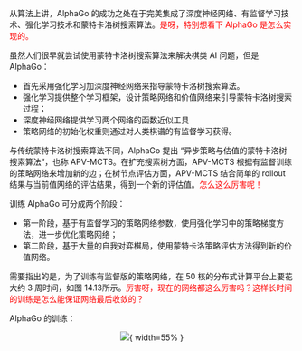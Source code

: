 
从算法上讲，AlphaGo 的成功之处在于完美集成了深度神经网络、有监督学习技术、强化学习技术和蒙特卡洛树搜索算法。<span style="color:red;">是呀，特别想看下 AlphaGo 是怎么实现的。</span>

虽然人们很早就尝试使用蒙特卡洛树搜索算法来解决棋类 AI 问题，但是 AlphaGo：

- 首先采用强化学习加深度神经网络来指导蒙特卡洛树搜索算法。
- 强化学习提供整个学习框架，设计策略网络和价值网络来引导蒙特卡洛树搜索过程；
- 深度神经网络提供学习两个网络的函数近似工具
- 策略网络的初始化权重则通过对人类棋谱的有监督学习获得。

与传统蒙特卡洛树搜索算法不同，AlphaGo 提出 “异步策略与估值的蒙特卡洛树搜索算法”，也称 APV-MCTS。在扩充搜索树方面，APV-MCTS 根据有监督训练的策略网络来增加新的边；在树节点评估方面，APV-MCTS 结合简单的 rollout 结果与当前值网络的评估结果，得到一个新的评估值。<span style="color:red;">怎么这么厉害呢！</span>

训练 AlphaGo 可分成两个阶段：

- 第一阶段，基于有监督学习的策略网络参数，使用强化学习中的策略梯度方法，进一步优化策略网络；
- 第二阶段，基于大量的自我对弈棋局，使用蒙特卡洛策略评估方法得到新的价值网络。

需要指出的是，为了训练有监督版的策略网络，在 50 核的分布式计算平台上要花大约 3 周时间，如图 14.13所示。<span style="color:red;">厉害呀，现在的网络都这么厉害吗？这样长时间的训练是怎么能保证网络最后收敛的？</span>

AlphaGo 的训练：

<center>

![](http://images.iterate.site/blog/image/20190427/MC4pdt9H61Jp.png?imageslim){ width=55% }

</center>